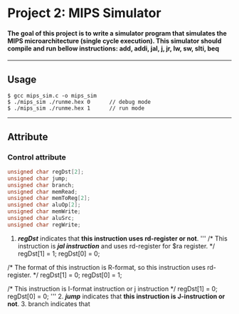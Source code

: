 # Project 2: MIPS Simulator
#### The goal of this project is to write a simulator program that simulates the MIPS microarchitecture (single cycle execution). This simulator should compile and run bellow instructions: add, addi, jal, j, jr, lw, sw, slti, beq
---
## Usage
```
$ gcc mips_sim.c -o mips_sim
$ ./mips_sim ./runme.hex 0 		// debug mode
$ ./mips_sim ./runme.hex 1 		// run mode
```
---
## Attribute
### Control attribute
```c
unsigned char regDst[2];
unsigned char jump;
unsigned char branch;
unsigned char memRead;
unsigned char memToReg[2];
unsigned char aluOp[2];
unsigned char memWrite;
unsigned char aluSrc;
unsigned char regWrite;
```
1. ***regDst*** indicates that **this instruction uses rd-register or not**.
'''
/* This instruction is ***jal instruction*** and uses rd-register for $ra register. */
regDst[1] = 1;
regDst[0] = 0;

/* The format of this instruction is R-format, so this instruction uses rd-register. */
regDst[1] = 0;
regDst[0] = 1;

/* This instruction is I-format instruction or j instruction */
regDst[1] = 0;
regDst[0] = 0;
'''
2. ***jump*** indicates that **this instruction is J-instruction or not**.
3. branch indicates that 
